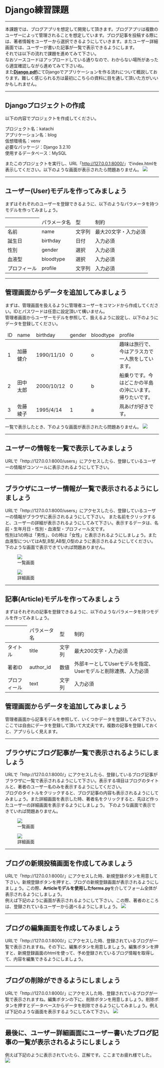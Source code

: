<h1>Django練習課題</h1>

<hr>
本課題では、ブログアプリを想定して開発して頂きます。ブログアプリは複数のユーザーによって管理されることを想定しています。ブログ記事を投稿する際には、著者情報をユーザーから選択できるようにしていきます。またユーザー詳細画面では、ユーザーが書いた記事が一覧で表示できるようにします。<br/>
それでは以下の流れで課題を進めてみて下さい。<br/>
なおソースコードはアップロードしている通りなので、わからない場所があったら適宜確認しながら進めてみて下さいね。<br/>
また<a href="https://github.com/1110-t/DjangoExersise/blob/master/Django.pdf"><b>Django.pdf</b></a>にてDjangoでアプリケーションを作る流れについて概説しております。難しく感じられる方は最初にこちらの資料に目を通して頂いた方がいいかもしれません。
<hr>
<h2>Djangoプロジェクトの作成</h2>
以下の内容でプロジェクトを作成してください。<br/>

プロジェクト名：katachi<br/>
アプリケーション名：blog<br/>
仮想環境名：venv<br/>
必要なパッケージ：Django 3.2.10<br/>
使用するデータベース：MySQL

またこのプロジェクトを実行し、URL「<a>http://127.0.0.1:8000/</a>」でindex.htmlを表示してください。以下のような画面が表示されたら問題ありません。
<img src="./forREADME/install.jpg">

<hr>
<h2>ユーザー(User)モデルを作ってみましょう</h2>
まずはそれぞれのユーザーを登録できるように、以下のようなパラメータを持つモデルを作ってみましょう。
<table>
    <thead>
        <tr>
            <th></th>
            <td>パラメータ名</td>
            <td>型</td>
            <td>制約</td>
        </tr>
    </thead>
    <tbody>
        <tr>
            <td>名前</td>
            <td>name</td>
            <td>文字列</td>
            <td>最大20文字・入力必須</td>
        </tr>
        <tr>
            <td>誕生日</td>
            <td>birthday</td>
            <td>日付</td>
            <td>入力必須</td>
        </tr>
        <tr>
            <td>性別</td>
            <td>gender</td>
            <td>選択</td>
            <td>入力必須</td>
        </tr>
        <tr>
            <td>血液型</td>
            <td>bloodtype</td>
            <td>選択</td>
            <td>入力必須</td>
        </tr>
        <tr>
            <td>プロフィール</td>
            <td>profile</td>
            <td>文字列</td>
            <td>入力必須</td>
        </tr>
    </tbody>
</table>
<hr>
<h2>管理画面からデータを追加してみましょう</h2>
まずは、管理画面を扱えるように管理者ユーザーをコマンドから作成してください。IDとパスワードは任意に設定頂いて構いません。</br>
管理者画面からユーザーモデルを参照して、扱えるように設定し、以下のようにデータを登録してください。
<table>
    <thead>
        <tr>
            <td>ID</td>
            <td>name</td>
            <td>birthday</td>
            <td>gender</td>
            <td>bloodtype</td>
            <td>profile</td>
        </tr>
    </thead>
    <tbody>
        <tr>
            <td>1</td>
            <td>加藤健介</td>
            <td>1990/11/10</td>
            <td>0</td>
            <td>o</td>
            <td>趣味は旅行で、今はアラスカで一人旅をしています。</td>
        </tr>
        <tr>
            <td>2</td>
            <td>田中太郎</td>
            <td>2000/10/12</td>
            <td>0</td>
            <td>b</td>
            <td>船乗りです。今はどこかの半島の沖にいます。帰りたいです。</td>
        </tr>
        <tr>
            <td>3</td>
            <td>佐藤綾子</td>
            <td>1995/4/14</td>
            <td>1</td>
            <td>a</td>
            <td>凧あげが好きです。</td>
        </tr>
    </tbody>
</table>

一覧で表示したとき、下のような画面が表示されたら問題ありません。
<img src="./forREADME/profiles.jpg">

<hr>
<h2>ユーザーの情報を一覧で表示してみましょう</h2>
URLで「<a>http://127.0.0.1:8000/users</a>」にアクセスしたら、登録しているユーザーの情報がコンソールに表示されるようにして下さい。

<hr>
<h2>ブラウザにユーザー情報が一覧で表示されるようにしましょう</h2>
URLで「<a>http://127.0.0.1:8000/users</a>」にアクセスしたら、登録しているユーザーの情報がブラウザに表示されるようにして下さい。
また名前をクリックすると、ユーザーの詳細が表示されるようにしてみて下さい。表示するデータは、名前・生年月日・性別・血液型・プロフィール文です。<br/>
性別は1の時は「男性」、0の時は「女性」と表示されるようにしましょう。また血液型についてはA型,B型,AB型,O型のように表示されるようにしてください。<br/>
下のような画面で表示できていれば問題ありません。<br/>
<figure>
    <img src="./forREADME/users.jpg">
    <figcaption>一覧画面</figcatption>
</figure>
<figure>
    <img src="./forREADME/user_detail.jpg">
    <figcaption>詳細画面</figcatption>
</figure>

<hr>
<h2>記事(Article)モデルを作ってみましょう</h2>
まずはそれぞれの記事を登録できるように、以下のようなパラメータを持つモデルを作ってみましょう。

<table>
    <thead>
        <tr>
            <th></th>
            <td>パラメータ名</td>
            <td>型</td>
            <td>制約</td>
        </tr>
    </thead>
    <tbody>
        <tr>
            <td>タイトル</td>
            <td>title</td>
            <td>文字列</td>
            <td>最大200文字・入力必須</td>
        </tr>
        <tr>
            <td>著者ID</td>
            <td>author_id</td>
            <td>数値</td>
            <td>外部キーとしてUserモデルを指定、Userモデルと削除連携、入力必須</td>
        </tr>
        <tr>
            <td>プロフィール</td>
            <td>text</td>
            <td>文字列</td>
            <td>入力必須</td>
        </tr>
    </tbody>
</table>

<h2>管理画面からデータを追加してみましょう</h2>
管理者画面から記事モデルを参照して、いくつかデータを登録してみて下さい。ここでは自由にデータを登録して頂いて大丈夫です。複数の記事を登録しておくと、アプリらしく見えます。

<hr>
<h2>ブラウザにブログ記事が一覧で表示されるようにしましょう</h2>
URLで「<a>http://127.0.0.1:8000/</a>」にアクセスしたら、登録しているブログ記事がブラウザに一覧で表示されるようにして下さい。表示する項目はブログのタイトルと、著者のユーザー名のみを表示するようにしてください。<br/>
ブログのタイトルをクリックすると、ブログ記事の内容も表示されるようにしてみましょう。また詳細画面を表示した時、著者名をクリックすると、先ほど作ったユーザーの詳細画面を表示するようにしましょう。
下のような画面で表示できていれば問題ありません。<br/>
<figure>
    <img src="./forREADME/articles.jpg">
    <figcaption>一覧画面</figcatption>
</figure>
<figure>
    <img src="./forREADME/article_detail.jpg">
    <figcaption>詳細画面</figcatption>
</figure>
<hr>
<h2>ブログの新規投稿画面を作成してみましょう</h2>
URLで「<a>http://127.0.0.1:8000/</a>」にアクセスした時、新規登録ボタンを用意して下さい。新規登録ボタンを押すと、ブログの新規登録画面が表示されるようにしましょう。この際、<b>Articleモデルを使用したforms.py</b>を介してフォーム全体が表示されるようにしましょう。<br/>
例えば下記のように画面が表示されるようにして下さい。この際、著者のところは、登録されているユーザーから選べるようにしましょう。
<img src="./forREADME/new.jpg">
<hr>
<h2>ブログの編集画面を作成してみましょう</h2>
URLで「<a>http://127.0.0.1:8000/</a>」にアクセスした時、登録されているブログが一覧で表示されますね。その下に、編集ボタンを用意しましょう。編集ボタンを押すと、新規登録画面のhtmlを使って、予め登録されているブログ情報を取得して、内容を編集できるようにしましょう。<br/>
<hr>
<h2>ブログの削除ができるようにしましょう</h2>
URLで「<a>http://127.0.0.1:8000/</a>」にアクセスした時、登録されているブログが一覧で表示されますね。編集ボタンの下に、削除ボタンを用意しましょう。削除ボタンを押すとデータベースからデータを削除できるようにしてみましょう。例えば下記のような画面を表示するようにしてみて下さい。
<img src="./forREADME/complete.jpg">
<hr>
<h2>最後に、ユーザー詳細画面にユーザー書いたブログ記事の一覧が表示されるようにしましょう</h2>
例えば下記のように表示されていたら、正解です。ここまでお疲れ様でした。
<img src="./forREADME/user_comp.jpg">